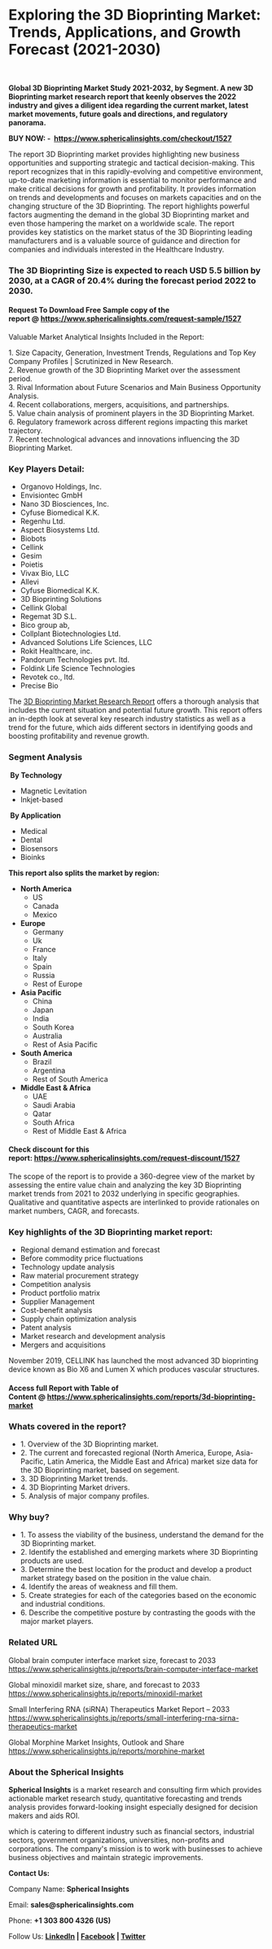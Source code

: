 <h1>Exploring the 3D Bioprinting Market: Trends, Applications, and Growth Forecast (2021-2030)</h1>
<p>&nbsp;</p>
<p><strong>Global 3D Bioprinting Market Study 2021-2032, by Segment. A new 3D Bioprinting market research report that keenly observes the 2022 industry and gives a diligent idea regarding the current market, latest market movements, future goals and directions, and regulatory panorama.</strong></p>
<p><strong>BUY NOW: -&nbsp;&nbsp;<a href="https://www.sphericalinsights.com/checkout/1527" target="_blank" rel="noopener">https://www.sphericalinsights.com/checkout/1527</a></strong></p>
<p>The report 3D Bioprinting market provides highlighting new business opportunities and supporting strategic and tactical decision-making. This report recognizes that in this rapidly-evolving and competitive environment, up-to-date marketing information is essential to monitor performance and make critical decisions for growth and profitability. It provides information on trends and developments and focuses on markets capacities and on the changing structure of the 3D Bioprinting. The report highlights powerful factors augmenting the demand in the global 3D Bioprinting market and even those hampering the market on a worldwide scale. The report provides key statistics on the market status of the 3D Bioprinting leading manufacturers and is a valuable source of guidance and direction for companies and individuals interested in the Healthcare Industry.</p>
<h3>The 3D Bioprinting Size is expected to reach USD 5.5 billion by 2030, at a CAGR of 20.4% during the forecast period 2022 to 2030.</h3>
<h4>Request To Download Free Sample copy of the report&nbsp;@&nbsp;<a href="https://www.sphericalinsights.com/request-sample/1527" target="_blank" rel="noopener">https://www.sphericalinsights.com/request-sample/1527</a></h4>
<p>Valuable Market Analytical Insights Included in the Report:</p>
<p>1. Size Capacity, Generation, Investment Trends, Regulations and Top Key Company Profiles | Scrutinized in New Research.<br />2. Revenue growth of the 3D Bioprinting Market over the assessment period.<br />3. Rival Information about Future Scenarios and Main Business Opportunity Analysis.<br />4. Recent collaborations, mergers, acquisitions, and partnerships.<br />5. Value chain analysis of prominent players in the 3D Bioprinting Market.<br />6. Regulatory framework across different regions impacting this market trajectory.<br />7. Recent technological advances and innovations influencing the 3D Bioprinting Market.</p>
<h3><strong>Key Players Detail:</strong></h3>
<ul>
<li>Organovo Holdings, Inc.</li>
<li>Envisiontec GmbH</li>
<li>Nano 3D Biosciences, Inc.</li>
<li>Cyfuse Biomedical K.K.</li>
<li>Regenhu Ltd.</li>
<li>Aspect Biosystems Ltd.</li>
<li>Biobots</li>
<li>Cellink</li>
<li>Gesim</li>
<li>Poietis</li>
<li>Vivax Bio, LLC</li>
<li>Allevi</li>
<li>Cyfuse Biomedical K.K.</li>
<li>3D Bioprinting Solutions</li>
<li>Cellink Global</li>
<li>Regemat 3D S.L.</li>
<li>Bico group ab,</li>
<li>Collplant Biotechnologies Ltd.</li>
<li>Advanced Solutions Life Sciences, LLC</li>
<li>Rokit Healthcare, inc.</li>
<li>Pandorum Technologies pvt. ltd.</li>
<li>Foldink Life Science Technologies</li>
<li>Revotek co., ltd.</li>
<li>Precise Bio</li>
</ul>
<p>The&nbsp;<a href="https://www.sphericalinsights.com/reports/3d-bioprinting-market" target="_blank" rel="noopener">3D Bioprinting Market Research Report</a>&nbsp;offers a thorough analysis that includes the current situation and potential future growth. This report offers an in-depth look at several key research industry statistics as well as a trend for the future, which aids different sectors in identifying goods and boosting profitability and revenue growth.</p>
<h3><strong>Segment Analysis</strong></h3>
<p><strong>&nbsp;By Technology</strong></p>
<ul>
<li>Magnetic Levitation</li>
<li>Inkjet-based</li>
</ul>
<p><strong>&nbsp;By Application</strong></p>
<ul>
<li>Medical</li>
<li>Dental</li>
<li>Biosensors</li>
<li>Bioinks</li>
</ul>
<p><strong>This report also splits the market by region:</strong></p>
<ul>
<li><strong>North America</strong>
<ul>
<li>US</li>
<li>Canada</li>
<li>Mexico</li>
</ul>
</li>
<li><strong>Europe</strong>
<ul>
<li>Germany</li>
<li>Uk</li>
<li>France</li>
<li>Italy</li>
<li>Spain</li>
<li>Russia</li>
<li>Rest of Europe</li>
</ul>
</li>
<li><strong>Asia Pacific</strong>
<ul>
<li>China</li>
<li>Japan</li>
<li>India</li>
<li>South Korea</li>
<li>Australia</li>
<li>Rest of Asia Pacific</li>
</ul>
</li>
<li><strong>South America</strong>
<ul>
<li>Brazil</li>
<li>Argentina</li>
<li>Rest of South America</li>
</ul>
</li>
<li><strong>Middle East &amp; Africa</strong>
<ul>
<li>UAE</li>
<li>Saudi Arabia</li>
<li>Qatar</li>
<li>South Africa</li>
<li>Rest of Middle East &amp; Africa</li>
</ul>
</li>
</ul>
<h4>Check discount for this report:&nbsp;<a href="https://www.sphericalinsights.com/request-discount/1527" target="_blank" rel="noopener">https://www.sphericalinsights.com/request-discount/1527</a></h4>
<p>The scope of the report is to provide a 360-degree view of the market by assessing the entire value chain and analyzing the key 3D Bioprinting market trends from 2021 to 2032 underlying in specific geographies. Qualitative and quantitative aspects are interlinked to provide rationales on market numbers, CAGR, and forecasts.</p>
<h3><strong>Key highlights of the 3D Bioprinting market report:</strong></h3>
<ul>
<li>Regional demand estimation and forecast</li>
<li>Before commodity price fluctuations</li>
<li>Technology update analysis</li>
<li>Raw material procurement strategy</li>
<li>Competition analysis</li>
<li>Product portfolio matrix</li>
<li>Supplier Management</li>
<li>Cost-benefit analysis</li>
<li>Supply chain optimization analysis</li>
<li>Patent analysis</li>
<li>Market research and development analysis</li>
<li>Mergers and acquisitions</li>
</ul>
<p>November 2019, CELLINK has launched the most advanced 3D bioprinting device known as Bio X6 and Lumen X which produces vascular structures.</p>
<h4>Access full Report with Table of Content&nbsp;@&nbsp;<a href="https://www.sphericalinsights.com/reports/3d-bioprinting-market" target="_blank" rel="noopener">https://www.sphericalinsights.com/reports/3d-bioprinting-market</a></h4>
<h3><strong>Whats covered in the report?</strong></h3>
<ul>
<li>1. Overview of the 3D Bioprinting market.</li>
<li>2. The current and forecasted regional (North America, Europe, Asia-Pacific, Latin America, the Middle East and Africa) market size data for the 3D Bioprinting market, based on segement.</li>
<li>3. 3D Bioprinting Market trends.</li>
<li>4. 3D Bioprinting Market drivers.</li>
<li>5. Analysis of major company profiles.</li>
</ul>
<h3><strong>Why buy?</strong></h3>
<ul>
<li>1. To assess the viability of the business, understand the demand for the 3D Bioprinting market.</li>
<li>2. Identify the established and emerging markets where 3D Bioprinting products are used.</li>
<li>3. Determine the best location for the product and develop a product market strategy based on the position in the value chain.</li>
<li>4. Identify the areas of weakness and fill them.</li>
<li>5. Create strategies for each of the categories based on the economic and industrial conditions.</li>
<li>6. Describe the competitive posture by contrasting the goods with the major market players.</li>
</ul>
<h3><strong>Related URL&nbsp;</strong></h3>
<p>Global brain computer interface market size, forecast to 2033<br /><a href="https://www.sphericalinsights.jp/reports/brain-computer-interface-market">https://www.sphericalinsights.jp/reports/brain-computer-interface-market</a>&nbsp;</p>
<p>Global minoxidil market size, share, and forecast to 2033<br /><a href="https://www.sphericalinsights.jp/reports/minoxidil-market">https://www.sphericalinsights.jp/reports/minoxidil-market</a>&nbsp;</p>
<p>Small Interfering RNA (siRNA) Therapeutics Market Report &ndash; 2033<br /><a href="https://www.sphericalinsights.jp/reports/small-interfering-rna-sirna-therapeutics-market">https://www.sphericalinsights.jp/reports/small-interfering-rna-sirna-therapeutics-market</a>&nbsp;</p>
<p>Global Morphine Market Insights, Outlook and Share<br /><a href="https://www.sphericalinsights.jp/reports/morphine-market">https://www.sphericalinsights.jp/reports/morphine-market</a>&nbsp;</p>
<h3><strong>About the Spherical Insights</strong></h3>
<p><strong>Spherical Insights</strong>&nbsp;is a market research and consulting firm which provides actionable market research study, quantitative forecasting and trends analysis provides forward-looking insight especially designed for decision makers and aids ROI.</p>
<p>which is catering to different industry such as financial sectors, industrial sectors, government organizations, universities, non-profits and corporations. The company's mission is to work with businesses to achieve business objectives and maintain strategic improvements.</p>
<p><strong>Contact Us:</strong></p>
<p>Company Name:&nbsp;<strong>Spherical Insights</strong></p>
<p>Email:&nbsp;<strong>sales@sphericalinsights.com</strong></p>
<p>Phone:&nbsp;<strong>+1 303 800 4326 (US)</strong></p>
<p>Follow Us:&nbsp;<strong><a href="https://www.linkedin.com/company/spherical-insight/"><u>LinkedIn</u></a>&nbsp;|&nbsp;<a href="https://www.facebook.com/sphericalinsights22"><u>Facebook</u></a>&nbsp;|&nbsp;<a href="https://twitter.com/SInsights_US"><u>Twitter</u></a></strong></p>
